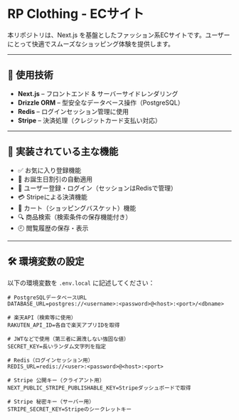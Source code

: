 # RP Clothing - ECサイト

本リポジトリは、Next.js を基盤としたファッション系ECサイトです。ユーザーにとって快適でスムーズなショッピング体験を提供します。

---

## 🚀 使用技術

- **Next.js** – フロントエンド & サーバーサイドレンダリング  
- **Drizzle ORM** – 型安全なデータベース操作（PostgreSQL）  
- **Redis** – ログインセッション管理に使用  
- **Stripe** – 決済処理（クレジットカード支払い対応）

---

## 🔧 実装されている主な機能

- ✅ お気に入り登録機能  
- 🎂 お誕生日割引の自動適用  
- 👤 ユーザー登録・ログイン（セッションはRedisで管理）  
- 💳 Stripeによる決済機能  
- 🛒 カート（ショッピングバスケット）機能  
- 🔍 商品検索（検索条件の保存機能付き）  
- 🕘 閲覧履歴の保存・表示

---

## 🛠 環境変数の設定

以下の環境変数を `.env.local` に記述してください：

```env
# PostgreSQLデータベースURL
DATABASE_URL=postgres://<username>:<password>@<host>:<port>/<dbname>

# 楽天API（検索等に使用）
RAKUTEN_API_ID=各自で楽天アプリIDを取得

# JWTなどで使用（第三者に漏洩しない強固な値）
SECRET_KEY=長いランダム文字列を指定

# Redis（ログインセッション用）
REDIS_URL=redis://<user>:<password>@<host>:<port>

# Stripe 公開キー（クライアント用）
NEXT_PUBLIC_STRIPE_PUBLISHABLE_KEY=Stripeダッシュボードで取得

# Stripe 秘密キー（サーバー用）
STRIPE_SECRET_KEY=Stripeのシークレットキー
